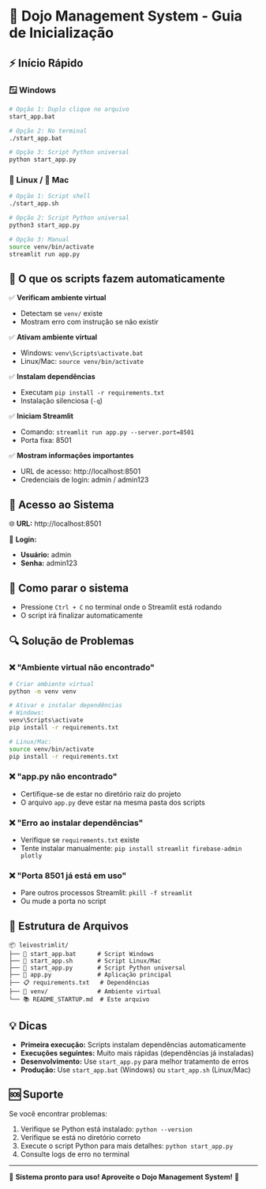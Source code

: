 # 🚀 Dojo Management System - Guia de Inicialização

## ⚡ Início Rápido

### 🪟 Windows
```bash
# Opção 1: Duplo clique no arquivo
start_app.bat

# Opção 2: No terminal
./start_app.bat

# Opção 3: Script Python universal
python start_app.py
```

### 🐧 Linux / 🍎 Mac
```bash
# Opção 1: Script shell
./start_app.sh

# Opção 2: Script Python universal  
python3 start_app.py

# Opção 3: Manual
source venv/bin/activate
streamlit run app.py
```

## 🔧 O que os scripts fazem automaticamente

✅ **Verificam ambiente virtual**
- Detectam se `venv/` existe
- Mostram erro com instrução se não existir

✅ **Ativam ambiente virtual**
- Windows: `venv\Scripts\activate.bat`
- Linux/Mac: `source venv/bin/activate`

✅ **Instalam dependências**
- Executam `pip install -r requirements.txt`
- Instalação silenciosa (`-q`)

✅ **Iniciam Streamlit**
- Comando: `streamlit run app.py --server.port=8501`
- Porta fixa: 8501

✅ **Mostram informações importantes**
- URL de acesso: http://localhost:8501
- Credenciais de login: admin / admin123

## 🎯 Acesso ao Sistema

🌐 **URL:** http://localhost:8501

🔑 **Login:**
- **Usuário:** admin
- **Senha:** admin123

## 🛑 Como parar o sistema

- Pressione `Ctrl + C` no terminal onde o Streamlit está rodando
- O script irá finalizar automaticamente

## 🔍 Solução de Problemas

### ❌ "Ambiente virtual não encontrado"
```bash
# Criar ambiente virtual
python -m venv venv

# Ativar e instalar dependências
# Windows:
venv\Scripts\activate
pip install -r requirements.txt

# Linux/Mac:
source venv/bin/activate
pip install -r requirements.txt
```

### ❌ "app.py não encontrado"
- Certifique-se de estar no diretório raiz do projeto
- O arquivo `app.py` deve estar na mesma pasta dos scripts

### ❌ "Erro ao instalar dependências"
- Verifique se `requirements.txt` existe
- Tente instalar manualmente: `pip install streamlit firebase-admin plotly`

### ❌ "Porta 8501 já está em uso"
- Pare outros processos Streamlit: `pkill -f streamlit`
- Ou mude a porta no script

## 📁 Estrutura de Arquivos

```
📦 leivostrimlit/
├── 🚀 start_app.bat      # Script Windows
├── 🚀 start_app.sh       # Script Linux/Mac  
├── 🚀 start_app.py       # Script Python universal
├── 📱 app.py             # Aplicação principal
├── 📋 requirements.txt   # Dependências
├── 🔧 venv/              # Ambiente virtual
└── 📚 README_STARTUP.md  # Este arquivo
```

## 💡 Dicas

- **Primeira execução:** Scripts instalam dependências automaticamente
- **Execuções seguintes:** Muito mais rápidas (dependências já instaladas)
- **Desenvolvimento:** Use `start_app.py` para melhor tratamento de erros
- **Produção:** Use `start_app.bat` (Windows) ou `start_app.sh` (Linux/Mac)

## 🆘 Suporte

Se você encontrar problemas:

1. Verifique se Python está instalado: `python --version`
2. Verifique se está no diretório correto
3. Execute o script Python para mais detalhes: `python start_app.py`
4. Consulte logs de erro no terminal

---

🎯 **Sistema pronto para uso! Aproveite o Dojo Management System!** 🥋